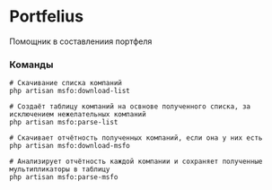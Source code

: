 # Portfelius
Помощник в составлениия портфеля

### Команды

```shell
# Скачивание списка компаний
php artisan msfo:download-list 

# Создаёт таблицу компаний на освнове полученного списка, за исключением нежелательных компаний
php artisan msfo:parse-list

# Скачивает отчётность полученных компаний, если она у них есть
php artisan msfo:download-msfo

# Анализирует отчётность каждой компании и сохраняет полученные мультипликаторы в таблицу
php artisan msfo:parse-msfo
```
